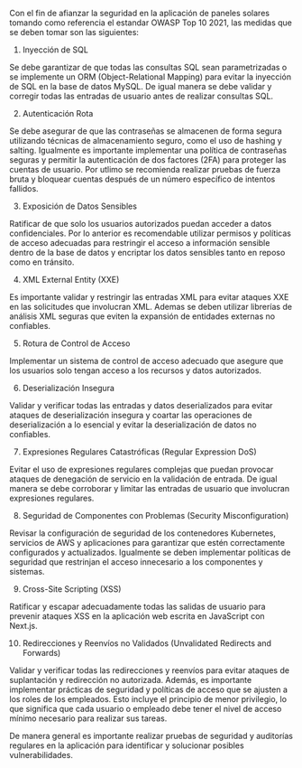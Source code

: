 Con el fin de afianzar la seguridad en la aplicación de paneles solares tomando como referencia el estandar OWASP Top 10 2021, las medidas que se deben tomar son las siguientes:

1. Inyección de SQL

Se debe garantizar de que todas las consultas SQL sean parametrizadas o se implemente un ORM (Object-Relational Mapping) para evitar la inyección de SQL en la base de datos MySQL. De igual manera se debe validar y corregir todas las entradas de usuario antes de realizar consultas SQL.

2. Autenticación Rota

Se debe asegurar de que las contraseñas se almacenen de forma segura utilizando técnicas de almacenamiento seguro, como el uso de hashing y salting. Igualmente es importante implementar una política de contraseñas seguras y permitir la autenticación de dos factores (2FA) para proteger las cuentas de usuario. Por utlimo se recomienda realizar pruebas de fuerza bruta y bloquear cuentas después de un número específico de intentos fallidos.

3. Exposición de Datos Sensibles

Ratificar de que solo los usuarios autorizados puedan acceder a datos confidenciales. Por lo anterior es recomendable utilizar permisos y políticas de acceso adecuadas para restringir el acceso a información sensible dentro de la base de datos y encriptar los datos sensibles tanto en reposo como en tránsito.

4. XML External Entity (XXE)

Es importante validar y restringir las entradas XML para evitar ataques XXE en las solicitudes que involucran XML. Ademas se deben utilizar librerías de análisis XML seguras que eviten la expansión de entidades externas no confiables.

5. Rotura de Control de Acceso

Implementar un sistema de control de acceso adecuado que asegure que los usuarios solo tengan acceso a los recursos y datos autorizados.

6. Deserialización Insegura

Validar y verificar todas las entradas y datos deserializados para evitar ataques de deserialización insegura y
coartar las operaciones de deserialización a lo esencial y evitar la deserialización de datos no confiables.

7. Expresiones Regulares Catastróficas (Regular Expression DoS)

Evitar el uso de expresiones regulares complejas que puedan provocar ataques de denegación de servicio en la validación de entrada. De igual manera se debe corroborar y limitar las entradas de usuario que involucran expresiones regulares.

8. Seguridad de Componentes con Problemas (Security Misconfiguration)

Revisar la configuración de seguridad de los contenedores Kubernetes, servicios de AWS y aplicaciones para garantizar que estén correctamente configurados y actualizados. Igualmente se deben implementar políticas de seguridad que restrinjan el acceso innecesario a los componentes y sistemas.

9. Cross-Site Scripting (XSS)

Ratificar y escapar adecuadamente todas las salidas de usuario para prevenir ataques XSS en la aplicación web escrita en JavaScript con Next.js.

10. Redirecciones y Reenvíos no Validados (Unvalidated Redirects and Forwards)

Validar y verificar todas las redirecciones y reenvíos para evitar ataques de suplantación y redirección no autorizada. Además, es importante implementar prácticas de seguridad y políticas de acceso que se ajusten a los roles de los empleados. Esto incluye el principio de menor privilegio, lo que significa que cada usuario o empleado debe tener el nivel de acceso mínimo necesario para realizar sus tareas.

De manera general es importante realizar pruebas de seguridad y auditorías regulares en la aplicación para identificar y solucionar posibles vulnerabilidades.